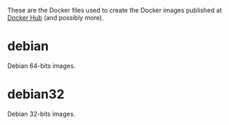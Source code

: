 These are the Docker files used to create the Docker images published at [Docker Hub](https://hub.docker.com/u/ilegeul/) (and possibly more).

# debian

Debian 64-bits images.

# debian32

Debian 32-bits images.
